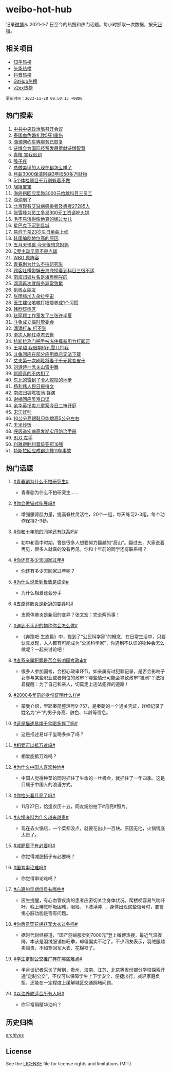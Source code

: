 # weibo-hot-hub

记录[微博](https://www.weibo.com)从 2021-1-7 日至今的热搜和热门话题。每小时抓取一次数据，按天[归档](archives)。

## 相关项目

- [知乎热榜](https://github.com/lonnyzhang423/zhihu-hot-hub)
- [头条热榜](https://github.com/lonnyzhang423/toutiao-hot-hub)
- [抖音热榜](https://github.com/lonnyzhang423/douyin-hot-hub)
- [GitHub热榜](https://github.com/lonnyzhang423/github-hot-hub)
- [v2ex热榜](https://github.com/lonnyzhang423/v2ex-hot-hub)


`更新时间：2023-11-28 08:50:13 +0800`

## 热门搜索

1. [中共中央政治局召开会议](https://m.weibo.cn/search?containerid=100103type%3D1%26t%3D10%26q%3D%23%E4%B8%AD%E5%85%B1%E4%B8%AD%E5%A4%AE%E6%94%BF%E6%B2%BB%E5%B1%80%E5%8F%AC%E5%BC%80%E4%BC%9A%E8%AE%AE%23&stream_entry_id=51&isnewpage=1&extparam=seat%3D1%26pos%3D0%26stream_entry_id%3D51%26dgr%3D0%26q%3D%2523%25E4%25B8%25AD%25E5%2585%25B1%25E4%25B8%25AD%25E5%25A4%25AE%25E6%2594%25BF%25E6%25B2%25BB%25E5%25B1%2580%25E5%258F%25AC%25E5%25BC%2580%25E4%25BC%259A%25E8%25AE%25AE%2523%26filter_type%3Drealtimehot%26cate%3D10103%26c_type%3D51%26display_time%3D1701132611%26pre_seqid%3D1701132611163020869205)
1. [泰国血色婚礼致5死1重伤](https://m.weibo.cn/search?containerid=100103type%3D1%26t%3D10%26q%3D%23%E6%B3%B0%E5%9B%BD%E8%A1%80%E8%89%B2%E5%A9%9A%E7%A4%BC%E8%87%B45%E6%AD%BB1%E9%87%8D%E4%BC%A4%23&stream_entry_id=31&isnewpage=1&extparam=seat%3D1%26lcate%3D5001%26stream_entry_id%3D31%26band_rank%3D1%26flag%3D1%26cate%3D5001%26pos%3D0%26dgr%3D0%26c_type%3D31%26filter_type%3Drealtimehot%26realpos%3D1%26q%3D%2523%25E6%25B3%25B0%25E5%259B%25BD%25E8%25A1%2580%25E8%2589%25B2%25E5%25A9%259A%25E7%25A4%25BC%25E8%2587%25B45%25E6%25AD%25BB1%25E9%2587%258D%25E4%25BC%25A4%2523%26display_time%3D1701132611%26pre_seqid%3D1701132611163020869205)
1. [滴滴网约车等服务已恢复](https://m.weibo.cn/search?containerid=100103type%3D1%26t%3D10%26q%3D%23%E6%BB%B4%E6%BB%B4%E7%BD%91%E7%BA%A6%E8%BD%A6%E7%AD%89%E6%9C%8D%E5%8A%A1%E5%B7%B2%E6%81%A2%E5%A4%8D%23&stream_entry_id=31&isnewpage=1&extparam=seat%3D1%26lcate%3D5001%26stream_entry_id%3D31%26band_rank%3D2%26flag%3D1%26cate%3D5001%26pos%3D1%26dgr%3D0%26c_type%3D31%26filter_type%3Drealtimehot%26realpos%3D2%26q%3D%2523%25E6%25BB%25B4%25E6%25BB%25B4%25E7%25BD%2591%25E7%25BA%25A6%25E8%25BD%25A6%25E7%25AD%2589%25E6%259C%258D%25E5%258A%25A1%25E5%25B7%25B2%25E6%2581%25A2%25E5%25A4%258D%2523%26display_time%3D1701132611%26pre_seqid%3D1701132611163020869205)
1. [链博会为国际经贸发展贡献链博智慧](https://m.weibo.cn/search?containerid=100103type%3D1%26t%3D10%26q%3D%23%E9%93%BE%E5%8D%9A%E4%BC%9A%E4%B8%BA%E5%9B%BD%E9%99%85%E7%BB%8F%E8%B4%B8%E5%8F%91%E5%B1%95%E8%B4%A1%E7%8C%AE%E9%93%BE%E5%8D%9A%E6%99%BA%E6%85%A7%23&stream_entry_id=31&isnewpage=1&extparam=seat%3D1%26lcate%3D5001%26stream_entry_id%3D31%26band_rank%3D3%26flag%3D0%26cate%3D5001%26pos%3D2%26dgr%3D0%26c_type%3D31%26filter_type%3Drealtimehot%26realpos%3D3%26q%3D%2523%25E9%2593%25BE%25E5%258D%259A%25E4%25BC%259A%25E4%25B8%25BA%25E5%259B%25BD%25E9%2599%2585%25E7%25BB%258F%25E8%25B4%25B8%25E5%258F%2591%25E5%25B1%2595%25E8%25B4%25A1%25E7%258C%25AE%25E9%2593%25BE%25E5%258D%259A%25E6%2599%25BA%25E6%2585%25A7%2523%26display_time%3D1701132611%26pre_seqid%3D1701132611163020869205)
1. [青桔 害我迟到](https://m.weibo.cn/search?containerid=100103type%3D1%26t%3D10%26q%3D%E9%9D%92%E6%A1%94+%E5%AE%B3%E6%88%91%E8%BF%9F%E5%88%B0&stream_entry_id=31&isnewpage=1&extparam=seat%3D1%26lcate%3D5001%26stream_entry_id%3D31%26band_rank%3D4%26flag%3D1%26cate%3D5001%26pos%3D3%26dgr%3D0%26c_type%3D31%26filter_type%3Drealtimehot%26realpos%3D4%26q%3D%25E9%259D%2592%25E6%25A1%2594%2520%25E5%25AE%25B3%25E6%2588%2591%25E8%25BF%259F%25E5%2588%25B0%26display_time%3D1701132611%26pre_seqid%3D1701132611163020869205)
1. [嗓子疼](https://m.weibo.cn/search?containerid=100103type%3D1%26t%3D10%26q%3D%E5%97%93%E5%AD%90%E7%96%BC&stream_entry_id=31&isnewpage=1&extparam=seat%3D1%26lcate%3D5001%26stream_entry_id%3D31%26band_rank%3D5%26flag%3D2%26cate%3D5001%26pos%3D4%26dgr%3D0%26c_type%3D31%26filter_type%3Drealtimehot%26realpos%3D5%26q%3D%25E5%2597%2593%25E5%25AD%2590%25E7%2596%25BC%26display_time%3D1701132611%26pre_seqid%3D1701132611163020869205)
1. [总做美甲的人现在都怎么样了](https://m.weibo.cn/search?containerid=100103type%3D1%26t%3D10%26q%3D%23%E6%80%BB%E5%81%9A%E7%BE%8E%E7%94%B2%E7%9A%84%E4%BA%BA%E7%8E%B0%E5%9C%A8%E9%83%BD%E6%80%8E%E4%B9%88%E6%A0%B7%E4%BA%86%23&stream_entry_id=31&isnewpage=1&extparam=seat%3D1%26lcate%3D5001%26stream_entry_id%3D31%26band_rank%3D6%26flag%3D0%26cate%3D5001%26pos%3D5%26dgr%3D0%26c_type%3D31%26filter_type%3Drealtimehot%26realpos%3D6%26q%3D%2523%25E6%2580%25BB%25E5%2581%259A%25E7%25BE%258E%25E7%2594%25B2%25E7%259A%2584%25E4%25BA%25BA%25E7%258E%25B0%25E5%259C%25A8%25E9%2583%25BD%25E6%2580%258E%25E4%25B9%2588%25E6%25A0%25B7%25E4%25BA%2586%2523%26display_time%3D1701132611%26pre_seqid%3D1701132611163020869205)
1. [月薪3000保洁阿姨3年捡50多万财物](https://m.weibo.cn/search?containerid=100103type%3D1%26t%3D10%26q%3D%23%E6%9C%88%E8%96%AA3000%E4%BF%9D%E6%B4%81%E9%98%BF%E5%A7%A83%E5%B9%B4%E6%8D%A150%E5%A4%9A%E4%B8%87%E8%B4%A2%E7%89%A9%23&stream_entry_id=31&isnewpage=1&extparam=seat%3D1%26lcate%3D5001%26stream_entry_id%3D31%26band_rank%3D7%26flag%3D32768%26cate%3D5001%26pos%3D6%26dgr%3D0%26c_type%3D31%26filter_type%3Drealtimehot%26realpos%3D7%26q%3D%2523%25E6%259C%2588%25E8%2596%25AA3000%25E4%25BF%259D%25E6%25B4%2581%25E9%2598%25BF%25E5%25A7%25A83%25E5%25B9%25B4%25E6%258D%25A150%25E5%25A4%259A%25E4%25B8%2587%25E8%25B4%25A2%25E7%2589%25A9%2523%26display_time%3D1701132611%26pre_seqid%3D1701132611163020869205)
1. [5个体检项目千万别躲着不做](https://m.weibo.cn/search?containerid=100103type%3D1%26t%3D10%26q%3D%235%E4%B8%AA%E4%BD%93%E6%A3%80%E9%A1%B9%E7%9B%AE%E5%8D%83%E4%B8%87%E5%88%AB%E8%BA%B2%E7%9D%80%E4%B8%8D%E5%81%9A%23&stream_entry_id=31&isnewpage=1&extparam=seat%3D1%26lcate%3D5001%26stream_entry_id%3D31%26band_rank%3D8%26flag%3D1%26cate%3D5001%26pos%3D7%26dgr%3D0%26c_type%3D31%26filter_type%3Drealtimehot%26realpos%3D8%26q%3D%25235%25E4%25B8%25AA%25E4%25BD%2593%25E6%25A3%2580%25E9%25A1%25B9%25E7%259B%25AE%25E5%258D%2583%25E4%25B8%2587%25E5%2588%25AB%25E8%25BA%25B2%25E7%259D%2580%25E4%25B8%258D%25E5%2581%259A%2523%26display_time%3D1701132611%26pre_seqid%3D1701132611163020869205)
1. [旭旭宝宝](https://m.weibo.cn/search?containerid=100103type%3D1%26t%3D10%26q%3D%E6%97%AD%E6%97%AD%E5%AE%9D%E5%AE%9D&stream_entry_id=31&isnewpage=1&extparam=seat%3D1%26lcate%3D5001%26stream_entry_id%3D31%26band_rank%3D9%26flag%3D1%26cate%3D5001%26pos%3D8%26dgr%3D0%26c_type%3D31%26filter_type%3Drealtimehot%26realpos%3D9%26q%3D%25E6%2597%25AD%25E6%2597%25AD%25E5%25AE%259D%25E5%25AE%259D%26display_time%3D1701132611%26pre_seqid%3D1701132611163020869205)
1. [海底捞回应奖励3000元给跳科目三员工](https://m.weibo.cn/search?containerid=100103type%3D1%26t%3D10%26q%3D%23%E6%B5%B7%E5%BA%95%E6%8D%9E%E5%9B%9E%E5%BA%94%E5%A5%96%E5%8A%B13000%E5%85%83%E7%BB%99%E8%B7%B3%E7%A7%91%E7%9B%AE%E4%B8%89%E5%91%98%E5%B7%A5%23&stream_entry_id=31&isnewpage=1&extparam=seat%3D1%26lcate%3D5001%26stream_entry_id%3D31%26band_rank%3D10%26flag%3D0%26cate%3D5001%26pos%3D9%26dgr%3D0%26c_type%3D31%26filter_type%3Drealtimehot%26realpos%3D10%26q%3D%2523%25E6%25B5%25B7%25E5%25BA%2595%25E6%258D%259E%25E5%259B%259E%25E5%25BA%2594%25E5%25A5%2596%25E5%258A%25B13000%25E5%2585%2583%25E7%25BB%2599%25E8%25B7%25B3%25E7%25A7%2591%25E7%259B%25AE%25E4%25B8%2589%25E5%2591%2598%25E5%25B7%25A5%2523%26display_time%3D1701132611%26pre_seqid%3D1701132611163020869205)
1. [滴滴崩了](https://m.weibo.cn/search?containerid=100103type%3D1%26t%3D10%26q%3D%E6%BB%B4%E6%BB%B4%E5%B4%A9%E4%BA%86&stream_entry_id=31&isnewpage=1&extparam=seat%3D1%26lcate%3D5001%26stream_entry_id%3D31%26band_rank%3D11%26flag%3D0%26cate%3D5001%26pos%3D10%26dgr%3D0%26c_type%3D31%26filter_type%3Drealtimehot%26realpos%3D11%26q%3D%25E6%25BB%25B4%25E6%25BB%25B4%25E5%25B4%25A9%25E4%25BA%2586%26display_time%3D1701132611%26pre_seqid%3D1701132611163020869205)
1. [北京现有艾滋病感染者及患者27285人](https://m.weibo.cn/search?containerid=100103type%3D1%26t%3D10%26q%3D%23%E5%8C%97%E4%BA%AC%E7%8E%B0%E6%9C%89%E8%89%BE%E6%BB%8B%E7%97%85%E6%84%9F%E6%9F%93%E8%80%85%E5%8F%8A%E6%82%A3%E8%80%8527285%E4%BA%BA%23&stream_entry_id=31&isnewpage=1&extparam=seat%3D1%26lcate%3D5001%26stream_entry_id%3D31%26band_rank%3D12%26flag%3D2%26cate%3D5001%26pos%3D11%26dgr%3D0%26c_type%3D31%26filter_type%3Drealtimehot%26realpos%3D12%26q%3D%2523%25E5%258C%2597%25E4%25BA%25AC%25E7%258E%25B0%25E6%259C%2589%25E8%2589%25BE%25E6%25BB%258B%25E7%2597%2585%25E6%2584%259F%25E6%259F%2593%25E8%2580%2585%25E5%258F%258A%25E6%2582%25A3%25E8%2580%258527285%25E4%25BA%25BA%2523%26display_time%3D1701132611%26pre_seqid%3D1701132611163020869205)
1. [张雪峰为员工多发300元工资请吃火锅](https://m.weibo.cn/search?containerid=100103type%3D1%26t%3D10%26q%3D%23%E5%BC%A0%E9%9B%AA%E5%B3%B0%E4%B8%BA%E5%91%98%E5%B7%A5%E5%A4%9A%E5%8F%91300%E5%85%83%E5%B7%A5%E8%B5%84%E8%AF%B7%E5%90%83%E7%81%AB%E9%94%85%23&stream_entry_id=31&isnewpage=1&extparam=seat%3D1%26lcate%3D5001%26stream_entry_id%3D31%26band_rank%3D13%26flag%3D32768%26cate%3D5001%26pos%3D12%26dgr%3D0%26c_type%3D31%26filter_type%3Drealtimehot%26realpos%3D13%26q%3D%2523%25E5%25BC%25A0%25E9%259B%25AA%25E5%25B3%25B0%25E4%25B8%25BA%25E5%2591%2598%25E5%25B7%25A5%25E5%25A4%259A%25E5%258F%2591300%25E5%2585%2583%25E5%25B7%25A5%25E8%25B5%2584%25E8%25AF%25B7%25E5%2590%2583%25E7%2581%25AB%25E9%2594%2585%2523%26display_time%3D1701132611%26pre_seqid%3D1701132611163020869205)
1. [毛不易演得像他真的嫁过女儿](https://m.weibo.cn/search?containerid=100103type%3D1%26t%3D10%26q%3D%E6%AF%9B%E4%B8%8D%E6%98%93%E6%BC%94%E5%BE%97%E5%83%8F%E4%BB%96%E7%9C%9F%E7%9A%84%E5%AB%81%E8%BF%87%E5%A5%B3%E5%84%BF&stream_entry_id=31&isnewpage=1&extparam=seat%3D1%26lcate%3D5001%26stream_entry_id%3D31%26band_rank%3D14%26flag%3D1%26cate%3D5001%26pos%3D13%26dgr%3D0%26c_type%3D31%26filter_type%3Drealtimehot%26realpos%3D14%26q%3D%25E6%25AF%259B%25E4%25B8%258D%25E6%2598%2593%25E6%25BC%2594%25E5%25BE%2597%25E5%2583%258F%25E4%25BB%2596%25E7%259C%259F%25E7%259A%2584%25E5%25AB%2581%25E8%25BF%2587%25E5%25A5%25B3%25E5%2584%25BF%26display_time%3D1701132611%26pre_seqid%3D1701132611163020869205)
1. [星巴克下沉到县城](https://m.weibo.cn/search?containerid=100103type%3D1%26t%3D10%26q%3D%23%E6%98%9F%E5%B7%B4%E5%85%8B%E4%B8%8B%E6%B2%89%E5%88%B0%E5%8E%BF%E5%9F%8E%23&stream_entry_id=31&isnewpage=1&extparam=seat%3D1%26lcate%3D5001%26stream_entry_id%3D31%26band_rank%3D15%26flag%3D1%26cate%3D5001%26pos%3D14%26dgr%3D0%26c_type%3D31%26filter_type%3Drealtimehot%26realpos%3D15%26q%3D%2523%25E6%2598%259F%25E5%25B7%25B4%25E5%2585%258B%25E4%25B8%258B%25E6%25B2%2589%25E5%2588%25B0%25E5%258E%25BF%25E5%259F%258E%2523%26display_time%3D1701132611%26pre_seqid%3D1701132611163020869205)
1. [易烊千玺23岁生日单曲上线](https://m.weibo.cn/search?containerid=100103type%3D1%26t%3D10%26q%3D%23%E6%98%93%E7%83%8A%E5%8D%83%E7%8E%BA23%E5%B2%81%E7%94%9F%E6%97%A5%E5%8D%95%E6%9B%B2%E4%B8%8A%E7%BA%BF%23&stream_entry_id=31&isnewpage=1&extparam=seat%3D1%26lcate%3D5001%26stream_entry_id%3D31%26band_rank%3D16%26flag%3D1%26cate%3D5001%26pos%3D15%26dgr%3D0%26c_type%3D31%26filter_type%3Drealtimehot%26realpos%3D16%26q%3D%2523%25E6%2598%2593%25E7%2583%258A%25E5%258D%2583%25E7%258E%25BA23%25E5%25B2%2581%25E7%2594%259F%25E6%2597%25A5%25E5%258D%2595%25E6%259B%25B2%25E4%25B8%258A%25E7%25BA%25BF%2523%26display_time%3D1701132611%26pre_seqid%3D1701132611163020869205)
1. [韩国编剧地位高的原因](https://m.weibo.cn/search?containerid=100103type%3D1%26t%3D10%26q%3D%E9%9F%A9%E5%9B%BD%E7%BC%96%E5%89%A7%E5%9C%B0%E4%BD%8D%E9%AB%98%E7%9A%84%E5%8E%9F%E5%9B%A0&stream_entry_id=31&isnewpage=1&extparam=seat%3D1%26lcate%3D5001%26stream_entry_id%3D31%26band_rank%3D17%26flag%3D1%26cate%3D5001%26pos%3D16%26dgr%3D0%26c_type%3D31%26filter_type%3Drealtimehot%26realpos%3D17%26q%3D%25E9%259F%25A9%25E5%259B%25BD%25E7%25BC%2596%25E5%2589%25A7%25E5%259C%25B0%25E4%25BD%258D%25E9%25AB%2598%25E7%259A%2584%25E5%258E%259F%25E5%259B%25A0%26display_time%3D1701132611%26pre_seqid%3D1701132611163020869205)
1. [五月天怪兽 今天很想念妈妈](https://m.weibo.cn/search?containerid=100103type%3D1%26t%3D10%26q%3D%E4%BA%94%E6%9C%88%E5%A4%A9%E6%80%AA%E5%85%BD+%E4%BB%8A%E5%A4%A9%E5%BE%88%E6%83%B3%E5%BF%B5%E5%A6%88%E5%A6%88&stream_entry_id=31&isnewpage=1&extparam=seat%3D1%26lcate%3D5001%26stream_entry_id%3D31%26band_rank%3D18%26flag%3D1%26cate%3D5001%26pos%3D17%26dgr%3D0%26c_type%3D31%26filter_type%3Drealtimehot%26realpos%3D18%26q%3D%25E4%25BA%2594%25E6%259C%2588%25E5%25A4%25A9%25E6%2580%25AA%25E5%2585%25BD%2520%25E4%25BB%258A%25E5%25A4%25A9%25E5%25BE%2588%25E6%2583%25B3%25E5%25BF%25B5%25E5%25A6%2588%25E5%25A6%2588%26display_time%3D1701132611%26pre_seqid%3D1701132611163020869205)
1. [C罗主动示意不是点球](https://m.weibo.cn/search?containerid=100103type%3D1%26t%3D10%26q%3D%23C%E7%BD%97%E4%B8%BB%E5%8A%A8%E7%A4%BA%E6%84%8F%E4%B8%8D%E6%98%AF%E7%82%B9%E7%90%83%23&stream_entry_id=31&isnewpage=1&extparam=seat%3D1%26lcate%3D5001%26stream_entry_id%3D31%26band_rank%3D19%26flag%3D1%26cate%3D5001%26pos%3D18%26dgr%3D0%26c_type%3D31%26filter_type%3Drealtimehot%26realpos%3D19%26q%3D%2523C%25E7%25BD%2597%25E4%25B8%25BB%25E5%258A%25A8%25E7%25A4%25BA%25E6%2584%258F%25E4%25B8%258D%25E6%2598%25AF%25E7%2582%25B9%25E7%2590%2583%2523%26display_time%3D1701132611%26pre_seqid%3D1701132611163020869205)
1. [WBG 原阵容](https://m.weibo.cn/search?containerid=100103type%3D1%26t%3D10%26q%3DWBG+%E5%8E%9F%E9%98%B5%E5%AE%B9&stream_entry_id=31&isnewpage=1&extparam=seat%3D1%26lcate%3D5001%26stream_entry_id%3D31%26band_rank%3D20%26flag%3D1%26cate%3D5001%26pos%3D19%26dgr%3D0%26c_type%3D31%26filter_type%3Drealtimehot%26realpos%3D20%26q%3DWBG%2520%25E5%258E%259F%25E9%2598%25B5%25E5%25AE%25B9%26display_time%3D1701132611%26pre_seqid%3D1701132611163020869205)
1. [青春剧为什么不拍研究生](https://m.weibo.cn/search?containerid=100103type%3D1%26t%3D10%26q%3D%23%E9%9D%92%E6%98%A5%E5%89%A7%E4%B8%BA%E4%BB%80%E4%B9%88%E4%B8%8D%E6%8B%8D%E7%A0%94%E7%A9%B6%E7%94%9F%23&stream_entry_id=31&isnewpage=1&extparam=seat%3D1%26lcate%3D5001%26stream_entry_id%3D31%26band_rank%3D21%26flag%3D0%26cate%3D5001%26pos%3D20%26dgr%3D0%26c_type%3D31%26filter_type%3Drealtimehot%26realpos%3D21%26q%3D%2523%25E9%259D%2592%25E6%2598%25A5%25E5%2589%25A7%25E4%25B8%25BA%25E4%25BB%2580%25E4%25B9%2588%25E4%25B8%258D%25E6%258B%258D%25E7%25A0%2594%25E7%25A9%25B6%25E7%2594%259F%2523%26display_time%3D1701132611%26pre_seqid%3D1701132611163020869205)
1. [顾客吐槽带娃去海底捞看到科目三很不适](https://m.weibo.cn/search?containerid=100103type%3D1%26t%3D10%26q%3D%23%E9%A1%BE%E5%AE%A2%E5%90%90%E6%A7%BD%E5%B8%A6%E5%A8%83%E5%8E%BB%E6%B5%B7%E5%BA%95%E6%8D%9E%E7%9C%8B%E5%88%B0%E7%A7%91%E7%9B%AE%E4%B8%89%E5%BE%88%E4%B8%8D%E9%80%82%23&stream_entry_id=31&isnewpage=1&extparam=seat%3D1%26lcate%3D5001%26stream_entry_id%3D31%26band_rank%3D22%26flag%3D0%26cate%3D5001%26pos%3D21%26dgr%3D0%26c_type%3D31%26filter_type%3Drealtimehot%26realpos%3D22%26q%3D%2523%25E9%25A1%25BE%25E5%25AE%25A2%25E5%2590%2590%25E6%25A7%25BD%25E5%25B8%25A6%25E5%25A8%2583%25E5%258E%25BB%25E6%25B5%25B7%25E5%25BA%2595%25E6%258D%259E%25E7%259C%258B%25E5%2588%25B0%25E7%25A7%2591%25E7%259B%25AE%25E4%25B8%2589%25E5%25BE%2588%25E4%25B8%258D%25E9%2580%2582%2523%26display_time%3D1701132611%26pre_seqid%3D1701132611163020869205)
1. [南海归墟片名是潘粤明写的](https://m.weibo.cn/search?containerid=100103type%3D1%26t%3D10%26q%3D%23%E5%8D%97%E6%B5%B7%E5%BD%92%E5%A2%9F%E7%89%87%E5%90%8D%E6%98%AF%E6%BD%98%E7%B2%A4%E6%98%8E%E5%86%99%E7%9A%84%23&stream_entry_id=31&isnewpage=1&extparam=seat%3D1%26lcate%3D5001%26stream_entry_id%3D31%26band_rank%3D23%26flag%3D0%26cate%3D5001%26pos%3D22%26dgr%3D0%26c_type%3D31%26filter_type%3Drealtimehot%26realpos%3D23%26q%3D%2523%25E5%258D%2597%25E6%25B5%25B7%25E5%25BD%2592%25E5%25A2%259F%25E7%2589%2587%25E5%2590%258D%25E6%2598%25AF%25E6%25BD%2598%25E7%25B2%25A4%25E6%2598%258E%25E5%2586%2599%25E7%259A%2584%2523%26display_time%3D1701132611%26pre_seqid%3D1701132611163020869205)
1. [滴滴再次就服务异常致歉](https://m.weibo.cn/search?containerid=100103type%3D1%26t%3D10%26q%3D%23%E6%BB%B4%E6%BB%B4%E5%86%8D%E6%AC%A1%E5%B0%B1%E6%9C%8D%E5%8A%A1%E5%BC%82%E5%B8%B8%E8%87%B4%E6%AD%89%23&stream_entry_id=31&isnewpage=1&extparam=seat%3D1%26lcate%3D5001%26stream_entry_id%3D31%26band_rank%3D24%26flag%3D1%26cate%3D5001%26pos%3D23%26dgr%3D0%26c_type%3D31%26filter_type%3Drealtimehot%26realpos%3D24%26q%3D%2523%25E6%25BB%25B4%25E6%25BB%25B4%25E5%2586%258D%25E6%25AC%25A1%25E5%25B0%25B1%25E6%259C%258D%25E5%258A%25A1%25E5%25BC%2582%25E5%25B8%25B8%25E8%2587%25B4%25E6%25AD%2589%2523%26display_time%3D1701132611%26pre_seqid%3D1701132611163020869205)
1. [帆帆女朋友](https://m.weibo.cn/search?containerid=100103type%3D1%26t%3D10%26q%3D%E5%B8%86%E5%B8%86%E5%A5%B3%E6%9C%8B%E5%8F%8B&stream_entry_id=31&isnewpage=1&extparam=seat%3D1%26lcate%3D5001%26stream_entry_id%3D31%26band_rank%3D25%26flag%3D1%26cate%3D5001%26pos%3D24%26dgr%3D0%26c_type%3D31%26filter_type%3Drealtimehot%26realpos%3D25%26q%3D%25E5%25B8%2586%25E5%25B8%2586%25E5%25A5%25B3%25E6%259C%258B%25E5%258F%258B%26display_time%3D1701132611%26pre_seqid%3D1701132611163020869205)
1. [张雨绮加入朵拉宇宙](https://m.weibo.cn/search?containerid=100103type%3D1%26t%3D10%26q%3D%23%E5%BC%A0%E9%9B%A8%E7%BB%AE%E5%8A%A0%E5%85%A5%E6%9C%B5%E6%8B%89%E5%AE%87%E5%AE%99%23&stream_entry_id=31&isnewpage=1&extparam=seat%3D1%26lcate%3D5001%26stream_entry_id%3D31%26band_rank%3D26%26flag%3D0%26cate%3D5001%26pos%3D25%26dgr%3D0%26c_type%3D31%26filter_type%3Drealtimehot%26realpos%3D26%26q%3D%2523%25E5%25BC%25A0%25E9%259B%25A8%25E7%25BB%25AE%25E5%258A%25A0%25E5%2585%25A5%25E6%259C%25B5%25E6%258B%2589%25E5%25AE%2587%25E5%25AE%2599%2523%26display_time%3D1701132611%26pre_seqid%3D1701132611163020869205)
1. [医生建议咳嗽打喷嚏养成1个习惯](https://m.weibo.cn/search?containerid=100103type%3D1%26t%3D10%26q%3D%23%E5%8C%BB%E7%94%9F%E5%BB%BA%E8%AE%AE%E5%92%B3%E5%97%BD%E6%89%93%E5%96%B7%E5%9A%8F%E5%85%BB%E6%88%901%E4%B8%AA%E4%B9%A0%E6%83%AF%23&stream_entry_id=31&isnewpage=1&extparam=seat%3D1%26lcate%3D5001%26stream_entry_id%3D31%26band_rank%3D27%26flag%3D0%26cate%3D5001%26pos%3D26%26dgr%3D0%26c_type%3D31%26filter_type%3Drealtimehot%26realpos%3D27%26q%3D%2523%25E5%258C%25BB%25E7%2594%259F%25E5%25BB%25BA%25E8%25AE%25AE%25E5%2592%25B3%25E5%2597%25BD%25E6%2589%2593%25E5%2596%25B7%25E5%259A%258F%25E5%2585%25BB%25E6%2588%25901%25E4%25B8%25AA%25E4%25B9%25A0%25E6%2583%25AF%2523%26display_time%3D1701132611%26pre_seqid%3D1701132611163020869205)
1. [韩剧舒适区](https://m.weibo.cn/search?containerid=100103type%3D1%26t%3D10%26q%3D%E9%9F%A9%E5%89%A7%E8%88%92%E9%80%82%E5%8C%BA&stream_entry_id=31&isnewpage=1&extparam=seat%3D1%26lcate%3D5001%26stream_entry_id%3D31%26band_rank%3D28%26flag%3D1%26cate%3D5001%26pos%3D27%26dgr%3D0%26c_type%3D31%26filter_type%3Drealtimehot%26realpos%3D28%26q%3D%25E9%259F%25A9%25E5%2589%25A7%25E8%2588%2592%25E9%2580%2582%25E5%258C%25BA%26display_time%3D1701132611%26pre_seqid%3D1701132611163020869205)
1. [赵丽颖工作室发了三张许半夏](https://m.weibo.cn/search?containerid=100103type%3D1%26t%3D10%26q%3D%23%E8%B5%B5%E4%B8%BD%E9%A2%96%E5%B7%A5%E4%BD%9C%E5%AE%A4%E5%8F%91%E4%BA%86%E4%B8%89%E5%BC%A0%E8%AE%B8%E5%8D%8A%E5%A4%8F%23&stream_entry_id=31&isnewpage=1&extparam=seat%3D1%26lcate%3D5001%26stream_entry_id%3D31%26band_rank%3D29%26flag%3D0%26cate%3D5001%26pos%3D28%26dgr%3D0%26c_type%3D31%26filter_type%3Drealtimehot%26realpos%3D29%26q%3D%2523%25E8%25B5%25B5%25E4%25B8%25BD%25E9%25A2%2596%25E5%25B7%25A5%25E4%25BD%259C%25E5%25AE%25A4%25E5%258F%2591%25E4%25BA%2586%25E4%25B8%2589%25E5%25BC%25A0%25E8%25AE%25B8%25E5%258D%258A%25E5%25A4%258F%2523%26display_time%3D1701132611%26pre_seqid%3D1701132611163020869205)
1. [斗鱼成立临时管委会](https://m.weibo.cn/search?containerid=100103type%3D1%26t%3D10%26q%3D%23%E6%96%97%E9%B1%BC%E6%88%90%E7%AB%8B%E4%B8%B4%E6%97%B6%E7%AE%A1%E5%A7%94%E4%BC%9A%23&stream_entry_id=31&isnewpage=1&extparam=seat%3D1%26lcate%3D5001%26stream_entry_id%3D31%26band_rank%3D30%26flag%3D1%26cate%3D5001%26pos%3D29%26dgr%3D0%26c_type%3D31%26filter_type%3Drealtimehot%26realpos%3D30%26q%3D%2523%25E6%2596%2597%25E9%25B1%25BC%25E6%2588%2590%25E7%25AB%258B%25E4%25B8%25B4%25E6%2597%25B6%25E7%25AE%25A1%25E5%25A7%2594%25E4%25BC%259A%2523%26display_time%3D1701132611%26pre_seqid%3D1701132611163020869205)
1. [滴滴打车 打不到](https://m.weibo.cn/search?containerid=100103type%3D1%26t%3D10%26q%3D%E6%BB%B4%E6%BB%B4%E6%89%93%E8%BD%A6+%E6%89%93%E4%B8%8D%E5%88%B0&stream_entry_id=31&isnewpage=1&extparam=seat%3D1%26lcate%3D5001%26stream_entry_id%3D31%26band_rank%3D31%26flag%3D1%26cate%3D5001%26pos%3D30%26dgr%3D0%26c_type%3D31%26filter_type%3Drealtimehot%26realpos%3D31%26q%3D%25E6%25BB%25B4%25E6%25BB%25B4%25E6%2589%2593%25E8%25BD%25A6%2520%25E6%2589%2593%25E4%25B8%258D%25E5%2588%25B0%26display_time%3D1701132611%26pre_seqid%3D1701132611163020869205)
1. [渐冻人网红卓君去世](https://m.weibo.cn/search?containerid=100103type%3D1%26t%3D10%26q%3D%23%E6%B8%90%E5%86%BB%E4%BA%BA%E7%BD%91%E7%BA%A2%E5%8D%93%E5%90%9B%E5%8E%BB%E4%B8%96%23&stream_entry_id=31&isnewpage=1&extparam=seat%3D1%26lcate%3D5001%26stream_entry_id%3D31%26band_rank%3D32%26flag%3D0%26cate%3D5001%26pos%3D31%26dgr%3D0%26c_type%3D31%26filter_type%3Drealtimehot%26realpos%3D32%26q%3D%2523%25E6%25B8%2590%25E5%2586%25BB%25E4%25BA%25BA%25E7%25BD%2591%25E7%25BA%25A2%25E5%258D%2593%25E5%2590%259B%25E5%258E%25BB%25E4%25B8%2596%2523%26display_time%3D1701132611%26pre_seqid%3D1701132611163020869205)
1. [特斯拉称门把手被冻住挥拳用力打即可](https://m.weibo.cn/search?containerid=100103type%3D1%26t%3D10%26q%3D%23%E7%89%B9%E6%96%AF%E6%8B%89%E7%A7%B0%E9%97%A8%E6%8A%8A%E6%89%8B%E8%A2%AB%E5%86%BB%E4%BD%8F%E6%8C%A5%E6%8B%B3%E7%94%A8%E5%8A%9B%E6%89%93%E5%8D%B3%E5%8F%AF%23&stream_entry_id=31&isnewpage=1&extparam=seat%3D1%26lcate%3D5001%26stream_entry_id%3D31%26band_rank%3D33%26flag%3D0%26cate%3D5001%26pos%3D32%26dgr%3D0%26c_type%3D31%26filter_type%3Drealtimehot%26realpos%3D33%26q%3D%2523%25E7%2589%25B9%25E6%2596%25AF%25E6%258B%2589%25E7%25A7%25B0%25E9%2597%25A8%25E6%258A%258A%25E6%2589%258B%25E8%25A2%25AB%25E5%2586%25BB%25E4%25BD%258F%25E6%258C%25A5%25E6%258B%25B3%25E7%2594%25A8%25E5%258A%259B%25E6%2589%2593%25E5%258D%25B3%25E5%258F%25AF%2523%26display_time%3D1701132611%26pre_seqid%3D1701132611163020869205)
1. [王星越 我很期待孔雪儿打我](https://m.weibo.cn/search?containerid=100103type%3D1%26t%3D10%26q%3D%E7%8E%8B%E6%98%9F%E8%B6%8A+%E6%88%91%E5%BE%88%E6%9C%9F%E5%BE%85%E5%AD%94%E9%9B%AA%E5%84%BF%E6%89%93%E6%88%91&stream_entry_id=31&isnewpage=1&extparam=seat%3D1%26lcate%3D5001%26stream_entry_id%3D31%26band_rank%3D34%26flag%3D1%26cate%3D5001%26pos%3D33%26dgr%3D0%26c_type%3D31%26filter_type%3Drealtimehot%26realpos%3D34%26q%3D%25E7%258E%258B%25E6%2598%259F%25E8%25B6%258A%2520%25E6%2588%2591%25E5%25BE%2588%25E6%259C%259F%25E5%25BE%2585%25E5%25AD%2594%25E9%259B%25AA%25E5%2584%25BF%25E6%2589%2593%25E6%2588%2591%26display_time%3D1701132611%26pre_seqid%3D1701132611163020869205)
1. [斗鱼回应在部分应用商店无法下载](https://m.weibo.cn/search?containerid=100103type%3D1%26t%3D10%26q%3D%23%E6%96%97%E9%B1%BC%E5%9B%9E%E5%BA%94%E5%9C%A8%E9%83%A8%E5%88%86%E5%BA%94%E7%94%A8%E5%95%86%E5%BA%97%E6%97%A0%E6%B3%95%E4%B8%8B%E8%BD%BD%23&stream_entry_id=31&isnewpage=1&extparam=seat%3D1%26lcate%3D5001%26stream_entry_id%3D31%26band_rank%3D35%26flag%3D1%26cate%3D5001%26pos%3D34%26dgr%3D0%26c_type%3D31%26filter_type%3Drealtimehot%26realpos%3D35%26q%3D%2523%25E6%2596%2597%25E9%25B1%25BC%25E5%259B%259E%25E5%25BA%2594%25E5%259C%25A8%25E9%2583%25A8%25E5%2588%2586%25E5%25BA%2594%25E7%2594%25A8%25E5%2595%2586%25E5%25BA%2597%25E6%2597%25A0%25E6%25B3%2595%25E4%25B8%258B%25E8%25BD%25BD%2523%26display_time%3D1701132611%26pre_seqid%3D1701132611163020869205)
1. [丈夫第一次刷鞋将妻子千元靴变皮干](https://m.weibo.cn/search?containerid=100103type%3D1%26t%3D10%26q%3D%23%E4%B8%88%E5%A4%AB%E7%AC%AC%E4%B8%80%E6%AC%A1%E5%88%B7%E9%9E%8B%E5%B0%86%E5%A6%BB%E5%AD%90%E5%8D%83%E5%85%83%E9%9D%B4%E5%8F%98%E7%9A%AE%E5%B9%B2%23&stream_entry_id=31&isnewpage=1&extparam=seat%3D1%26lcate%3D5001%26stream_entry_id%3D31%26band_rank%3D36%26flag%3D0%26cate%3D5001%26pos%3D35%26dgr%3D0%26c_type%3D31%26filter_type%3Drealtimehot%26realpos%3D36%26q%3D%2523%25E4%25B8%2588%25E5%25A4%25AB%25E7%25AC%25AC%25E4%25B8%2580%25E6%25AC%25A1%25E5%2588%25B7%25E9%259E%258B%25E5%25B0%2586%25E5%25A6%25BB%25E5%25AD%2590%25E5%258D%2583%25E5%2585%2583%25E9%259D%25B4%25E5%258F%2598%25E7%259A%25AE%25E5%25B9%25B2%2523%26display_time%3D1701132611%26pre_seqid%3D1701132611163020869205)
1. [刘诗诗一念关山雪中舞](https://m.weibo.cn/search?containerid=100103type%3D1%26t%3D10%26q%3D%23%E5%88%98%E8%AF%97%E8%AF%97%E4%B8%80%E5%BF%B5%E5%85%B3%E5%B1%B1%E9%9B%AA%E4%B8%AD%E8%88%9E%23&stream_entry_id=31&isnewpage=1&extparam=seat%3D1%26lcate%3D5001%26stream_entry_id%3D31%26band_rank%3D37%26flag%3D1%26cate%3D5001%26pos%3D36%26dgr%3D0%26c_type%3D31%26filter_type%3Drealtimehot%26realpos%3D37%26q%3D%2523%25E5%2588%2598%25E8%25AF%2597%25E8%25AF%2597%25E4%25B8%2580%25E5%25BF%25B5%25E5%2585%25B3%25E5%25B1%25B1%25E9%259B%25AA%25E4%25B8%25AD%25E8%2588%259E%2523%26display_time%3D1701132611%26pre_seqid%3D1701132611163020869205)
1. [肩膀真的不内扣了](https://m.weibo.cn/search?containerid=100103type%3D1%26t%3D10%26q%3D%23%E8%82%A9%E8%86%80%E7%9C%9F%E7%9A%84%E4%B8%8D%E5%86%85%E6%89%A3%E4%BA%86%23&stream_entry_id=31&isnewpage=1&extparam=seat%3D1%26lcate%3D5001%26stream_entry_id%3D31%26band_rank%3D38%26flag%3D0%26cate%3D5001%26pos%3D37%26dgr%3D0%26c_type%3D31%26filter_type%3Drealtimehot%26realpos%3D38%26q%3D%2523%25E8%2582%25A9%25E8%2586%2580%25E7%259C%259F%25E7%259A%2584%25E4%25B8%258D%25E5%2586%2585%25E6%2589%25A3%25E4%25BA%2586%2523%26display_time%3D1701132611%26pre_seqid%3D1701132611163020869205)
1. [东北的雪到了令人惊叹的地步](https://m.weibo.cn/search?containerid=100103type%3D1%26t%3D10%26q%3D%23%E4%B8%9C%E5%8C%97%E7%9A%84%E9%9B%AA%E5%88%B0%E4%BA%86%E4%BB%A4%E4%BA%BA%E6%83%8A%E5%8F%B9%E7%9A%84%E5%9C%B0%E6%AD%A5%23&stream_entry_id=31&isnewpage=1&extparam=seat%3D1%26lcate%3D5001%26stream_entry_id%3D31%26band_rank%3D39%26flag%3D1%26cate%3D5001%26pos%3D38%26dgr%3D0%26c_type%3D31%26filter_type%3Drealtimehot%26realpos%3D39%26q%3D%2523%25E4%25B8%259C%25E5%258C%2597%25E7%259A%2584%25E9%259B%25AA%25E5%2588%25B0%25E4%25BA%2586%25E4%25BB%25A4%25E4%25BA%25BA%25E6%2583%258A%25E5%258F%25B9%25E7%259A%2584%25E5%259C%25B0%25E6%25AD%25A5%2523%26display_time%3D1701132611%26pre_seqid%3D1701132611163020869205)
1. [杨利伟人民日报撰文](https://m.weibo.cn/search?containerid=100103type%3D1%26t%3D10%26q%3D%23%E6%9D%A8%E5%88%A9%E4%BC%9F%E4%BA%BA%E6%B0%91%E6%97%A5%E6%8A%A5%E6%92%B0%E6%96%87%23&stream_entry_id=31&isnewpage=1&extparam=seat%3D1%26lcate%3D5001%26stream_entry_id%3D31%26band_rank%3D40%26flag%3D1%26cate%3D5001%26pos%3D39%26dgr%3D0%26c_type%3D31%26filter_type%3Drealtimehot%26realpos%3D40%26q%3D%2523%25E6%259D%25A8%25E5%2588%25A9%25E4%25BC%259F%25E4%25BA%25BA%25E6%25B0%2591%25E6%2597%25A5%25E6%258A%25A5%25E6%2592%25B0%25E6%2596%2587%2523%26display_time%3D1701132611%26pre_seqid%3D1701132611163020869205)
1. [南海归墟陈牧驰 群演](https://m.weibo.cn/search?containerid=100103type%3D1%26t%3D10%26q%3D%E5%8D%97%E6%B5%B7%E5%BD%92%E5%A2%9F%E9%99%88%E7%89%A7%E9%A9%B0+%E7%BE%A4%E6%BC%94&stream_entry_id=31&isnewpage=1&extparam=seat%3D1%26lcate%3D5001%26stream_entry_id%3D31%26band_rank%3D41%26flag%3D0%26cate%3D5001%26pos%3D40%26dgr%3D0%26c_type%3D31%26filter_type%3Drealtimehot%26realpos%3D41%26q%3D%25E5%258D%2597%25E6%25B5%25B7%25E5%25BD%2592%25E5%25A2%259F%25E9%2599%2588%25E7%2589%25A7%25E9%25A9%25B0%2520%25E7%25BE%25A4%25E6%25BC%2594%26display_time%3D1701132611%26pre_seqid%3D1701132611163020869205)
1. [谢楠回应吴京口误](https://m.weibo.cn/search?containerid=100103type%3D1%26t%3D10%26q%3D%23%E8%B0%A2%E6%A5%A0%E5%9B%9E%E5%BA%94%E5%90%B4%E4%BA%AC%E5%8F%A3%E8%AF%AF%23&stream_entry_id=31&isnewpage=1&extparam=seat%3D1%26lcate%3D5001%26stream_entry_id%3D31%26band_rank%3D42%26flag%3D1%26cate%3D5001%26pos%3D41%26dgr%3D0%26c_type%3D31%26filter_type%3Drealtimehot%26realpos%3D42%26q%3D%2523%25E8%25B0%25A2%25E6%25A5%25A0%25E5%259B%259E%25E5%25BA%2594%25E5%2590%25B4%25E4%25BA%25AC%25E5%258F%25A3%25E8%25AF%25AF%2523%26display_time%3D1701132611%26pre_seqid%3D1701132611163020869205)
1. [余华英拐卖儿童案今日二审开庭](https://m.weibo.cn/search?containerid=100103type%3D1%26t%3D10%26q%3D%23%E4%BD%99%E5%8D%8E%E8%8B%B1%E6%8B%90%E5%8D%96%E5%84%BF%E7%AB%A5%E6%A1%88%E4%BB%8A%E6%97%A5%E4%BA%8C%E5%AE%A1%E5%BC%80%E5%BA%AD%23&stream_entry_id=31&isnewpage=1&extparam=seat%3D1%26lcate%3D5001%26stream_entry_id%3D31%26band_rank%3D43%26flag%3D1%26cate%3D5001%26pos%3D42%26dgr%3D0%26c_type%3D31%26filter_type%3Drealtimehot%26realpos%3D43%26q%3D%2523%25E4%25BD%2599%25E5%258D%258E%25E8%258B%25B1%25E6%258B%2590%25E5%258D%2596%25E5%2584%25BF%25E7%25AB%25A5%25E6%25A1%2588%25E4%25BB%258A%25E6%2597%25A5%25E4%25BA%258C%25E5%25AE%25A1%25E5%25BC%2580%25E5%25BA%25AD%2523%26display_time%3D1701132611%26pre_seqid%3D1701132611163020869205)
1. [宋江好帅](https://m.weibo.cn/search?containerid=100103type%3D1%26t%3D10%26q%3D%E5%AE%8B%E6%B1%9F%E5%A5%BD%E5%B8%85&stream_entry_id=31&isnewpage=1&extparam=seat%3D1%26lcate%3D5001%26stream_entry_id%3D31%26band_rank%3D44%26flag%3D0%26cate%3D5001%26pos%3D43%26dgr%3D0%26c_type%3D31%26filter_type%3Drealtimehot%26realpos%3D44%26q%3D%25E5%25AE%258B%25E6%25B1%259F%25E5%25A5%25BD%25E5%25B8%2585%26display_time%3D1701132611%26pre_seqid%3D1701132611163020869205)
1. [10公分高跟鞋只能增高5公分左右](https://m.weibo.cn/search?containerid=100103type%3D1%26t%3D10%26q%3D10%E5%85%AC%E5%88%86%E9%AB%98%E8%B7%9F%E9%9E%8B%E5%8F%AA%E8%83%BD%E5%A2%9E%E9%AB%985%E5%85%AC%E5%88%86%E5%B7%A6%E5%8F%B3&stream_entry_id=31&isnewpage=1&extparam=seat%3D1%26lcate%3D5001%26stream_entry_id%3D31%26band_rank%3D45%26flag%3D1%26cate%3D5001%26pos%3D44%26dgr%3D0%26c_type%3D31%26filter_type%3Drealtimehot%26realpos%3D45%26q%3D10%25E5%2585%25AC%25E5%2588%2586%25E9%25AB%2598%25E8%25B7%259F%25E9%259E%258B%25E5%258F%25AA%25E8%2583%25BD%25E5%25A2%259E%25E9%25AB%25985%25E5%2585%25AC%25E5%2588%2586%25E5%25B7%25A6%25E5%258F%25B3%26display_time%3D1701132611%26pre_seqid%3D1701132611163020869205)
1. [无米炒饭](https://m.weibo.cn/search?containerid=100103type%3D1%26t%3D10%26q%3D%E6%97%A0%E7%B1%B3%E7%82%92%E9%A5%AD&stream_entry_id=31&isnewpage=1&extparam=seat%3D1%26lcate%3D5001%26stream_entry_id%3D31%26band_rank%3D46%26flag%3D1%26cate%3D5001%26pos%3D45%26dgr%3D0%26c_type%3D31%26filter_type%3Drealtimehot%26realpos%3D46%26q%3D%25E6%2597%25A0%25E7%25B1%25B3%25E7%2582%2592%25E9%25A5%25AD%26display_time%3D1701132611%26pre_seqid%3D1701132611163020869205)
1. [呼吸道疾病高发期实用防治手册](https://m.weibo.cn/search?containerid=100103type%3D1%26t%3D10%26q%3D%23%E5%91%BC%E5%90%B8%E9%81%93%E7%96%BE%E7%97%85%E9%AB%98%E5%8F%91%E6%9C%9F%E5%AE%9E%E7%94%A8%E9%98%B2%E6%B2%BB%E6%89%8B%E5%86%8C%23&stream_entry_id=31&isnewpage=1&extparam=seat%3D1%26lcate%3D5001%26stream_entry_id%3D31%26band_rank%3D47%26flag%3D1%26cate%3D5001%26pos%3D46%26dgr%3D0%26c_type%3D31%26filter_type%3Drealtimehot%26realpos%3D47%26q%3D%2523%25E5%2591%25BC%25E5%2590%25B8%25E9%2581%2593%25E7%2596%25BE%25E7%2597%2585%25E9%25AB%2598%25E5%258F%2591%25E6%259C%259F%25E5%25AE%259E%25E7%2594%25A8%25E9%2598%25B2%25E6%25B2%25BB%25E6%2589%258B%25E5%2586%258C%2523%26display_time%3D1701132611%26pre_seqid%3D1701132611163020869205)
1. [BLG 左手](https://m.weibo.cn/search?containerid=100103type%3D1%26t%3D10%26q%3DBLG+%E5%B7%A6%E6%89%8B&stream_entry_id=31&isnewpage=1&extparam=seat%3D1%26lcate%3D5001%26stream_entry_id%3D31%26band_rank%3D48%26flag%3D0%26cate%3D5001%26pos%3D47%26dgr%3D0%26c_type%3D31%26filter_type%3Drealtimehot%26realpos%3D48%26q%3DBLG%2520%25E5%25B7%25A6%25E6%2589%258B%26display_time%3D1701132611%26pre_seqid%3D1701132611163020869205)
1. [利雅得胜利晋级亚冠16强](https://m.weibo.cn/search?containerid=100103type%3D1%26t%3D10%26q%3D%23%E5%88%A9%E9%9B%85%E5%BE%97%E8%83%9C%E5%88%A9%E6%99%8B%E7%BA%A7%E4%BA%9A%E5%86%A016%E5%BC%BA%23&stream_entry_id=31&isnewpage=1&extparam=seat%3D1%26lcate%3D5001%26stream_entry_id%3D31%26band_rank%3D49%26flag%3D1%26cate%3D5001%26pos%3D48%26dgr%3D0%26c_type%3D31%26filter_type%3Drealtimehot%26realpos%3D49%26q%3D%2523%25E5%2588%25A9%25E9%259B%2585%25E5%25BE%2597%25E8%2583%259C%25E5%2588%25A9%25E6%2599%258B%25E7%25BA%25A7%25E4%25BA%259A%25E5%2586%25A016%25E5%25BC%25BA%2523%26display_time%3D1701132611%26pre_seqid%3D1701132611163020869205)
1. [特斯拉回应成都连撞11车事故](https://m.weibo.cn/search?containerid=100103type%3D1%26t%3D10%26q%3D%23%E7%89%B9%E6%96%AF%E6%8B%89%E5%9B%9E%E5%BA%94%E6%88%90%E9%83%BD%E8%BF%9E%E6%92%9E11%E8%BD%A6%E4%BA%8B%E6%95%85%23&stream_entry_id=31&isnewpage=1&extparam=seat%3D1%26lcate%3D5001%26stream_entry_id%3D31%26band_rank%3D50%26flag%3D0%26cate%3D5001%26pos%3D49%26dgr%3D0%26c_type%3D31%26filter_type%3Drealtimehot%26realpos%3D50%26q%3D%2523%25E7%2589%25B9%25E6%2596%25AF%25E6%258B%2589%25E5%259B%259E%25E5%25BA%2594%25E6%2588%2590%25E9%2583%25BD%25E8%25BF%259E%25E6%2592%259E11%25E8%25BD%25A6%25E4%25BA%258B%25E6%2595%2585%2523%26display_time%3D1701132611%26pre_seqid%3D1701132611163020869205)

## 热门话题

1. [#青春剧为什么不拍研究生#](https://m.weibo.cn/search?containerid=231522type%3D1%26t%3D10%26q%3D%23%E9%9D%92%E6%98%A5%E5%89%A7%E4%B8%BA%E4%BB%80%E4%B9%88%E4%B8%8D%E6%8B%8D%E7%A0%94%E7%A9%B6%E7%94%9F%23&stream_entry_id=128&isnewpage=1&extparam=seat%3D1%26lcate%3D5004%26unitid%3D1701094397820%26cate%3D5004%26c_type%3D128%26pos%3D1-0-0%26dgr%3D0%26display_time%3D1701132613%26pre_seqid%3D170113261314007363104)
    - 青春剧为什么不拍研究生……

1. [#你会做猫式伸展吗#](https://m.weibo.cn/search?containerid=231522type%3D1%26t%3D10%26q%3D%23%E4%BD%A0%E4%BC%9A%E5%81%9A%E7%8C%AB%E5%BC%8F%E4%BC%B8%E5%B1%95%E5%90%97%23&stream_entry_id=128&isnewpage=1&extparam=seat%3D1%26lcate%3D5004%26unitid%3D1701072438592%26cate%3D5004%26c_type%3D128%26pos%3D1-0-1%26dgr%3D0%26display_time%3D1701132613%26pre_seqid%3D170113261314007363104)
    - 增强腰背肌力量，提高脊柱灵活性，20个一组，每天练习2-3组，每个动作保持2-3秒。

1. [#你和十年前的同学还有联系吗#](https://m.weibo.cn/search?containerid=231522type%3D1%26t%3D10%26q%3D%23%E4%BD%A0%E5%92%8C%E5%8D%81%E5%B9%B4%E5%89%8D%E7%9A%84%E5%90%8C%E5%AD%A6%E8%BF%98%E6%9C%89%E8%81%94%E7%B3%BB%E5%90%97%23&stream_entry_id=128&isnewpage=1&extparam=seat%3D1%26lcate%3D5004%26unitid%3D1701098617497%26cate%3D5004%26c_type%3D128%26pos%3D1-0-2%26dgr%3D0%26display_time%3D1701132613%26pre_seqid%3D170113261314007363104)
    - 初中和高中时期，曾是很多人想要努力翻越的“高山”。翻过去，大家说着再见，很多人就真的没有再见。你和十年前的同学还有联系吗？

1. [#你还有多少天回家过年#](https://m.weibo.cn/search?containerid=231522type%3D1%26t%3D10%26q%3D%23%E4%BD%A0%E8%BF%98%E6%9C%89%E5%A4%9A%E5%B0%91%E5%A4%A9%E5%9B%9E%E5%AE%B6%E8%BF%87%E5%B9%B4%23&stream_entry_id=128&isnewpage=1&extparam=seat%3D1%26lcate%3D5004%26unitid%3D1701094416163%26cate%3D5004%26c_type%3D128%26pos%3D1-0-3%26dgr%3D0%26display_time%3D1701132613%26pre_seqid%3D170113261314007363104)
    - 你还有多少天回家过年呢？

1. [#为什么说爱到极致是成全#](https://m.weibo.cn/search?containerid=231522type%3D1%26t%3D10%26q%3D%23%E4%B8%BA%E4%BB%80%E4%B9%88%E8%AF%B4%E7%88%B1%E5%88%B0%E6%9E%81%E8%87%B4%E6%98%AF%E6%88%90%E5%85%A8%23&stream_entry_id=128&isnewpage=1&extparam=seat%3D1%26lcate%3D5004%26unitid%3D1701067029859%26cate%3D5004%26c_type%3D128%26pos%3D1-0-4%26dgr%3D0%26display_time%3D1701132613%26pre_seqid%3D170113261314007363104)
    - 为什么相爱还会分手

1. [#支原体肺炎是新冠的变异吗#](https://m.weibo.cn/search?containerid=231522type%3D1%26t%3D10%26q%3D%23%E6%94%AF%E5%8E%9F%E4%BD%93%E8%82%BA%E7%82%8E%E6%98%AF%E6%96%B0%E5%86%A0%E7%9A%84%E5%8F%98%E5%BC%82%E5%90%97%23&stream_entry_id=128&isnewpage=1&extparam=seat%3D1%26lcate%3D5004%26unitid%3D1701075441738%26cate%3D5004%26c_type%3D128%26pos%3D1-0-5%26dgr%3D0%26display_time%3D1701132613%26pre_seqid%3D170113261314007363104)
    - 支原体肺炎是新冠的变异？张文宏：完全两码事！

1. [#遇到不认识的物种你会怎么做#](https://m.weibo.cn/search?containerid=231522type%3D1%26t%3D10%26q%3D%23%E9%81%87%E5%88%B0%E4%B8%8D%E8%AE%A4%E8%AF%86%E7%9A%84%E7%89%A9%E7%A7%8D%E4%BD%A0%E4%BC%9A%E6%80%8E%E4%B9%88%E5%81%9A%23&stream_entry_id=128&isnewpage=1&extparam=seat%3D1%26lcate%3D5004%26unitid%3D1700970425061%26cate%3D5004%26c_type%3D128%26pos%3D1-0-6%26dgr%3D0%26display_time%3D1701132613%26pre_seqid%3D170113261314007363104)
    - 《奔跑吧·生态篇》中，提到了“公民科学家”的概念，在日常生活中，只要认真发现，人人都有可能成为“公民科学家”，你遇到不认识的物种会怎么做呢？一起来讨论吧！

1. [#直系亲属犯罪是否会影响国考政审#](https://m.weibo.cn/search?containerid=231522type%3D1%26t%3D10%26q%3D%23%E7%9B%B4%E7%B3%BB%E4%BA%B2%E5%B1%9E%E7%8A%AF%E7%BD%AA%E6%98%AF%E5%90%A6%E4%BC%9A%E5%BD%B1%E5%93%8D%E5%9B%BD%E8%80%83%E6%94%BF%E5%AE%A1%23&stream_entry_id=128&isnewpage=1&extparam=seat%3D1%26lcate%3D5004%26unitid%3D1701004325824%26cate%3D5004%26c_type%3D128%26pos%3D1-0-7%26dgr%3D0%26display_time%3D1701132613%26pre_seqid%3D170113261314007363104)
    - 很多人参加国考，会担心政审环节。如亲属有过犯罪记录，是否会影响子女参与某些职业或者岗位的政审？哪些情形可能会导致政审“被刷”？法报君提醒：为了自己和亲人，切莫走上违法犯罪的道路！

1. [#2000多年前的身份证明什么样#](https://m.weibo.cn/search?containerid=231522type%3D1%26t%3D10%26q%3D%232000%E5%A4%9A%E5%B9%B4%E5%89%8D%E7%9A%84%E8%BA%AB%E4%BB%BD%E8%AF%81%E6%98%8E%E4%BB%80%E4%B9%88%E6%A0%B7%23&stream_entry_id=128&isnewpage=1&extparam=seat%3D1%26lcate%3D5004%26unitid%3D1700975814765%26cate%3D5004%26c_type%3D128%26pos%3D1-0-8%26dgr%3D0%26display_time%3D1701132613%26pre_seqid%3D170113261314007363104)
    - 蒙曼介绍，里耶秦简整理号9-757，是秦朝的一个通关凭证，详细记录了姓名为“产”的男子身高、肤色、年龄等信息。

1. [#这是描述易烊千玺喝多摔了吗#](https://m.weibo.cn/search?containerid=231522type%3D1%26t%3D10%26q%3D%23%E8%BF%99%E6%98%AF%E6%8F%8F%E8%BF%B0%E6%98%93%E7%83%8A%E5%8D%83%E7%8E%BA%E5%96%9D%E5%A4%9A%E6%91%94%E4%BA%86%E5%90%97%23&stream_entry_id=128&isnewpage=1&extparam=seat%3D1%26lcate%3D5004%26unitid%3D1701127338461%26cate%3D5004%26c_type%3D128%26pos%3D1-0-9%26dgr%3D0%26display_time%3D1701132613%26pre_seqid%3D170113261314007363104)
    - 这是描述易烊千玺喝多摔了吗？

1. [#相爱可以抵万难吗#](https://m.weibo.cn/search?containerid=231522type%3D1%26t%3D10%26q%3D%23%E7%9B%B8%E7%88%B1%E5%8F%AF%E4%BB%A5%E6%8A%B5%E4%B8%87%E9%9A%BE%E5%90%97%23&stream_entry_id=128&isnewpage=1&extparam=seat%3D1%26lcate%3D5004%26unitid%3D1700978249217%26cate%3D5004%26c_type%3D128%26pos%3D1-0-10%26dgr%3D0%26display_time%3D1701132613%26pre_seqid%3D170113261314007363104)
    - 相爱能抵万难吗？

1. [#为什么中国人喜欢种地#](https://m.weibo.cn/search?containerid=231522type%3D1%26t%3D10%26q%3D%23%E4%B8%BA%E4%BB%80%E4%B9%88%E4%B8%AD%E5%9B%BD%E4%BA%BA%E5%96%9C%E6%AC%A2%E7%A7%8D%E5%9C%B0%23&stream_entry_id=128&isnewpage=1&extparam=seat%3D1%26lcate%3D5004%26unitid%3D1701055361611%26cate%3D5004%26c_type%3D128%26pos%3D1-0-11%26dgr%3D0%26display_time%3D1701132613%26pre_seqid%3D170113261314007363104)
    - 中国人觉得种菜的同时抓住了生命的一丝机会，就抓住了一年四季。这是只属于中国人的浪漫方式。

1. [#你抬头看月亮了吗#](https://m.weibo.cn/search?containerid=231522type%3D1%26t%3D10%26q%3D%23%E4%BD%A0%E6%8A%AC%E5%A4%B4%E7%9C%8B%E6%9C%88%E4%BA%AE%E4%BA%86%E5%90%97%23&stream_entry_id=128&isnewpage=1&extparam=seat%3D1%26lcate%3D5004%26unitid%3D1701095603630%26cate%3D5004%26c_type%3D128%26pos%3D1-0-12%26dgr%3D0%26display_time%3D1701132613%26pre_seqid%3D170113261314007363104)
    - 11月27日，恰逢农历十五，网友纷纷拍下#月亮#照片。

1. [#火锅底料为什么越来越贵#](https://m.weibo.cn/search?containerid=231522type%3D1%26t%3D10%26q%3D%23%E7%81%AB%E9%94%85%E5%BA%95%E6%96%99%E4%B8%BA%E4%BB%80%E4%B9%88%E8%B6%8A%E6%9D%A5%E8%B6%8A%E8%B4%B5%23&stream_entry_id=128&isnewpage=1&extparam=seat%3D1%26lcate%3D5004%26unitid%3D1701096226819%26cate%3D5004%26c_type%3D128%26pos%3D1-0-13%26dgr%3D0%26display_time%3D1701132613%26pre_seqid%3D170113261314007363104)
    - 现在去火锅店，一个菜都没点，就要花出小一百块。原因无他，火锅锅底太贵了。

1. [#减肥搭子有必要吗#](https://m.weibo.cn/search?containerid=231522type%3D1%26t%3D10%26q%3D%23%E5%87%8F%E8%82%A5%E6%90%AD%E5%AD%90%E6%9C%89%E5%BF%85%E8%A6%81%E5%90%97%23&stream_entry_id=128&isnewpage=1&extparam=seat%3D1%26lcate%3D5004%26unitid%3D1701126733370%26cate%3D5004%26c_type%3D128%26pos%3D1-0-14%26dgr%3D0%26display_time%3D1701132613%26pre_seqid%3D170113261314007363104)
    - 你觉得减肥搭子有必要吗？

1. [#国考申论难吗#](https://m.weibo.cn/search?containerid=231522type%3D1%26t%3D10%26q%3D%23%E5%9B%BD%E8%80%83%E7%94%B3%E8%AE%BA%E9%9A%BE%E5%90%97%23&stream_entry_id=128&isnewpage=1&extparam=seat%3D1%26lcate%3D5004%26unitid%3D1700993238292%26cate%3D5004%26c_type%3D128%26pos%3D1-0-15%26dgr%3D0%26display_time%3D1701132613%26pre_seqid%3D170113261314007363104)
    - 你觉得申论难吗？

1. [#心衰的早期信号有哪些#](https://m.weibo.cn/search?containerid=231522type%3D1%26t%3D10%26q%3D%23%E5%BF%83%E8%A1%B0%E7%9A%84%E6%97%A9%E6%9C%9F%E4%BF%A1%E5%8F%B7%E6%9C%89%E5%93%AA%E4%BA%9B%23&stream_entry_id=128&isnewpage=1&extparam=seat%3D1%26lcate%3D5004%26unitid%3D1701009146299%26cate%3D5004%26c_type%3D128%26pos%3D1-0-16%26dgr%3D0%26display_time%3D1701132613%26pre_seqid%3D170113261314007363104)
    - 医生提醒，有心血管疾病的患者应密切关注身体状况。爬楼梯容易气喘吁吁，晚上睡觉呼吸困难，眼睑、下肢浮肿……身体出现这些信号时，要警惕心脏功能是否有问题。

1. [#你愿意穿花棉袄军大衣过冬吗#](https://m.weibo.cn/search?containerid=231522type%3D1%26t%3D10%26q%3D%23%E4%BD%A0%E6%84%BF%E6%84%8F%E7%A9%BF%E8%8A%B1%E6%A3%89%E8%A2%84%E5%86%9B%E5%A4%A7%E8%A1%A3%E8%BF%87%E5%86%AC%E5%90%97%23&stream_entry_id=128&isnewpage=1&extparam=seat%3D1%26lcate%3D5004%26unitid%3D1701056232814%26cate%3D5004%26c_type%3D128%26pos%3D1-0-17%26dgr%3D0%26display_time%3D1701132613%26pre_seqid%3D170113261314007363104)
    - 据时代财经报道，“国产羽绒服卖到7000元”登上微博热搜，最近气温骤降，本该是羽绒服销售旺季，却偏偏卖不动了。不少网友表示，羽绒服越卖越贵，不如穿回军大衣、花棉袄了。

1. [#学生定制公交推广存在哪些难点#](https://m.weibo.cn/search?containerid=231522type%3D1%26t%3D10%26q%3D%23%E5%AD%A6%E7%94%9F%E5%AE%9A%E5%88%B6%E5%85%AC%E4%BA%A4%E6%8E%A8%E5%B9%BF%E5%AD%98%E5%9C%A8%E5%93%AA%E4%BA%9B%E9%9A%BE%E7%82%B9%23&stream_entry_id=128&isnewpage=1&extparam=seat%3D1%26lcate%3D5004%26unitid%3D1701072754992%26cate%3D5004%26c_type%3D128%26pos%3D1-0-18%26dgr%3D0%26display_time%3D1701132613%26pre_seqid%3D170113261314007363104)
    - 半月谈记者采访了解到，贵州、海南、江苏、北京等省份部分学校探索开通“定制公交”，不仅可以保障学生上下学安全、便捷出行，减轻家庭负担，还能在一定程度上缓解城区交通拥堵问题。

1. [#以油养肤适合所有人吗#](https://m.weibo.cn/search?containerid=231522type%3D1%26t%3D10%26q%3D%23%E4%BB%A5%E6%B2%B9%E5%85%BB%E8%82%A4%E9%80%82%E5%90%88%E6%89%80%E6%9C%89%E4%BA%BA%E5%90%97%23&stream_entry_id=128&isnewpage=1&extparam=seat%3D1%26lcate%3D5004%26unitid%3D1701055029543%26cate%3D5004%26c_type%3D128%26pos%3D1-0-19%26dgr%3D0%26display_time%3D1701132613%26pre_seqid%3D170113261314007363104)
    - 你平常用精华油吗？


## 历史归档

[archives](archives)

## License

See the [LICENSE](LICENSE) file for license rights and limitations (MIT).
